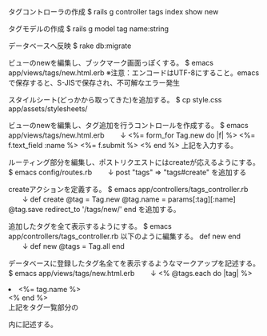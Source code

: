 タグコントローラの作成
$ rails g controller tags index show new

タグモデルの作成
$ rails g model tag name:string

データベースへ反映
$ rake db:migrate

ビューのnewを編集し、ブックマーク画面っぽくする。
$ emacs app/views/tags/new.html.erb
※注意：エンコードはUTF-8にすること。emacsで保存すると、S-JISで保存され、不可解なエラー発生


スタイルシート(どっかから取ってきた)を追加する。
$ cp style.css app/assets/stylesheets/

ビューのnewを編集し、タグ追加を行うコントロールを作成する。
$ emacs app/views/tags/new.html.erb
　　↓
        <%= form_for Tag.new do |f| %>
          <%= f.text_field :name %>
          <%= f.submit %>
        <% end %>
上記を入力する。

ルーティング部分を編集し、ポストリクエストにはcreateが応えるようにする。
$ emacs config/routes.rb
　　↓
  post "tags" => "tags#create"
を追加する

createアクションを定義する。
$ emacs app/controllers/tags_controller.rb
　　↓
  def create
    @tag = Tag.new
	@tag.name = params[:tag][:name]
	@tag.save
	redirect_to '/tags/new/'
  end
を追加する。

追加したタグを全て表示するようにする。
$ emacs app/controllers/tags_controller.rb
以下のように編集する。
  def new
  end
　　↓
  def new
    @tags = Tag.all
  end

データベースに登録したタグ名全てを表示するようなマークアップを記述する。
$ emacs app/views/tags/new.html.erb
　　↓
        <% @tags.each do |tag| %>
          <li><%= tag.name %></li>
        <% end %>          
上記をタグ一覧部分の<ul></ul>内に記述する。

